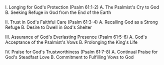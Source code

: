 I. Longing for God's Protection (Psalm 61:1-2)
   A. The Psalmist's Cry to God
   B. Seeking Refuge in God from the End of the Earth

II. Trust in God's Faithful Care (Psalm 61:3-4)
   A. Recalling God as a Strong Refuge
   B. Desire to Dwell in God's Shelter

III. Assurance of God's Everlasting Presence (Psalm 61:5-6)
   A. God's Acceptance of the Psalmist's Vows
   B. Prolonging the King's Life

IV. Praise for God's Trustworthiness (Psalm 61:7-8)
   A. Continual Praise for God's Steadfast Love
   B. Commitment to Fulfilling Vows to God